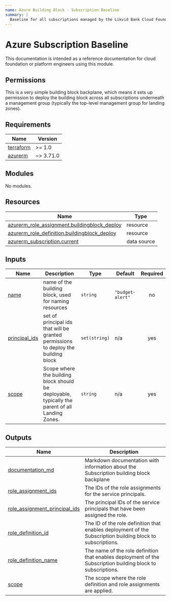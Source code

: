 ```yaml
---
name: Azure Building Block - Subscription Baseline
summary: |
  Baseline for all subscriptions managed by the Likvid Bank Cloud Foundation Team.
---
```


# Azure Subscription Baseline

This documentation is intended as a reference documentation for cloud foundation or platform engineers using this module.

## Permissions

This is a very simple building block backplane, which means it sets up permission to deploy the building block
across all subscriptions underneath a management group (typically the top-level management group for landing zones).

<!-- BEGIN_TF_DOCS -->
## Requirements

| Name | Version |
|------|---------|
| <a name="requirement_terraform"></a> [terraform](#requirement\_terraform) | >= 1.0 |
| <a name="requirement_azurerm"></a> [azurerm](#requirement\_azurerm) | ~> 3.71.0 |

## Modules

No modules.

## Resources

| Name | Type |
|------|------|
| [azurerm_role_assignment.buildingblock_deploy](https://registry.terraform.io/providers/hashicorp/azurerm/latest/docs/resources/role_assignment) | resource |
| [azurerm_role_definition.buildingblock_deploy](https://registry.terraform.io/providers/hashicorp/azurerm/latest/docs/resources/role_definition) | resource |
| [azurerm_subscription.current](https://registry.terraform.io/providers/hashicorp/azurerm/latest/docs/data-sources/subscription) | data source |

## Inputs

| Name | Description | Type | Default | Required |
|------|-------------|------|---------|:--------:|
| <a name="input_name"></a> [name](#input\_name) | name of the building block, used for naming resources | `string` | `"budget-alert"` | no |
| <a name="input_principal_ids"></a> [principal\_ids](#input\_principal\_ids) | set of principal ids that will be granted permissions to deploy the building block | `set(string)` | n/a | yes |
| <a name="input_scope"></a> [scope](#input\_scope) | Scope where the building block should be deployable, typically the parent of all Landing Zones. | `string` | n/a | yes |

## Outputs

| Name | Description |
|------|-------------|
| <a name="output_documentation_md"></a> [documentation\_md](#output\_documentation\_md) | Markdown documentation with information about the Subscription building block backplane |
| <a name="output_role_assignment_ids"></a> [role\_assignment\_ids](#output\_role\_assignment\_ids) | The IDs of the role assignments for the service principals. |
| <a name="output_role_assignment_principal_ids"></a> [role\_assignment\_principal\_ids](#output\_role\_assignment\_principal\_ids) | The principal IDs of the service principals that have been assigned the role. |
| <a name="output_role_definition_id"></a> [role\_definition\_id](#output\_role\_definition\_id) | The ID of the role definition that enables deployment of the Subscription building block to subscriptions. |
| <a name="output_role_definition_name"></a> [role\_definition\_name](#output\_role\_definition\_name) | The name of the role definition that enables deployment of the Subscription building block to subscriptions. |
| <a name="output_scope"></a> [scope](#output\_scope) | The scope where the role definition and role assignments are applied. |
<!-- END_TF_DOCS -->